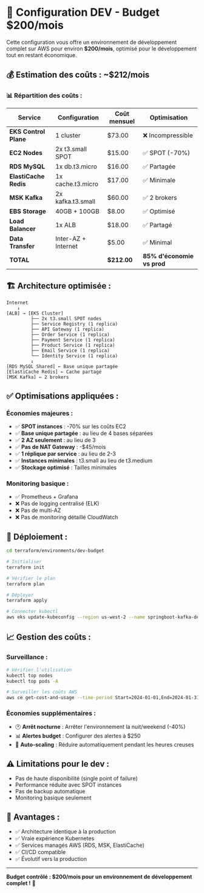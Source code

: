# 🎯 Configuration DEV - Budget $200/mois

Cette configuration vous offre un environnement de développement complet sur AWS pour environ **$200/mois**, optimisé pour le développement tout en restant économique.

## 💰 **Estimation des coûts : ~$212/mois**

### 📊 **Répartition des coûts :**

| Service | Configuration | Coût mensuel | Optimisation |
|---------|---------------|--------------|--------------|
| **EKS Control Plane** | 1 cluster | $73.00 | ❌ Incompressible |
| **EC2 Nodes** | 2x t3.small SPOT | $15.00 | ✅ SPOT (-70%) |
| **RDS MySQL** | 1x db.t3.micro | $16.00 | ✅ Partagée |
| **ElastiCache Redis** | 1x cache.t3.micro | $17.00 | ✅ Minimale |
| **MSK Kafka** | 2x kafka.t3.small | $60.00 | ✅ 2 brokers |
| **EBS Storage** | 40GB + 100GB | $8.00 | ✅ Optimisé |
| **Load Balancer** | 1x ALB | $18.00 | ✅ Partagé |
| **Data Transfer** | Inter-AZ + Internet | $5.00 | ✅ Minimal |
| **TOTAL** | | **$212.00** | **85% d'économie vs prod** |

## 🏗️ **Architecture optimisée :**

```
Internet
    ↓
[ALB] → [EKS Cluster]
         ├── 2x t3.small SPOT nodes
         ├── Service Registry (1 replica)
         ├── API Gateway (1 replica)
         ├── Order Service (1 replica)
         ├── Payment Service (1 replica)
         ├── Product Service (1 replica)
         ├── Email Service (1 replica)
         └── Identity Service (1 replica)
         ↓
[RDS MySQL Shared] ← Base unique partagée
[ElastiCache Redis] ← Cache partagé
[MSK Kafka] ← 2 brokers
```

## ✅ **Optimisations appliquées :**

### **Économies majeures :**
- ✅ **SPOT instances** : -70% sur les coûts EC2
- ✅ **Base unique partagée** : au lieu de 4 bases séparées
- ✅ **2 AZ seulement** : au lieu de 3
- ✅ **Pas de NAT Gateway** : -$45/mois
- ✅ **1 réplique par service** : au lieu de 2-3
- ✅ **Instances minimales** : t3.small au lieu de t3.medium
- ✅ **Stockage optimisé** : Tailles minimales

### **Monitoring basique :**
- ✅ Prometheus + Grafana
- ❌ Pas de logging centralisé (ELK)
- ❌ Pas de multi-AZ
- ❌ Pas de monitoring détaillé CloudWatch

## 🚀 **Déploiement :**

```bash
cd terraform/environments/dev-budget

# Initialiser
terraform init

# Vérifier le plan
terraform plan

# Déployer
terraform apply

# Connecter kubectl
aws eks update-kubeconfig --region us-west-2 --name springboot-kafka-dev
```

## 📈 **Gestion des coûts :**

### **Surveillance :**
```bash
# Vérifier l'utilisation
kubectl top nodes
kubectl top pods -A

# Surveiller les coûts AWS
aws ce get-cost-and-usage --time-period Start=2024-01-01,End=2024-01-31 --granularity MONTHLY --metrics BlendedCost
```

### **Économies supplémentaires :**
- 🕐 **Arrêt nocturne** : Arrêter l'environnement la nuit/weekend (-40%)
- 📊 **Alertes budget** : Configurer des alertes à $250
- 🔄 **Auto-scaling** : Réduire automatiquement pendant les heures creuses

## ⚠️ **Limitations pour le dev :**
- Pas de haute disponibilité (single point of failure)
- Performance réduite avec SPOT instances
- Pas de backup automatique
- Monitoring basique seulement

## 🎯 **Avantages :**
- ✅ Architecture identique à la production
- ✅ Vraie expérience Kubernetes
- ✅ Services managés AWS (RDS, MSK, ElastiCache)
- ✅ CI/CD compatible
- ✅ Évolutif vers la production

---

**Budget contrôlé : $200/mois pour un environnement de développement complet !** 🎉
